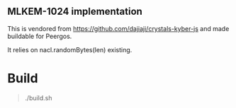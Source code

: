 ## MLKEM-1024 implementation

This is vendored from https://github.com/dajiaji/crystals-kyber-js and made buildable for Peergos.

It relies on nacl.randomBytes(len) existing.

# Build
> ./build.sh